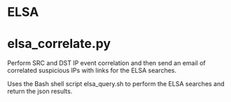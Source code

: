 # ELSA

elsa_correlate.py
===========================
Perform SRC and DST IP event correlation and then send an email of correlated suspicious IPs with links for the ELSA searches.  

Uses the Bash shell script elsa_query.sh to perform the ELSA searches and return the json results.
